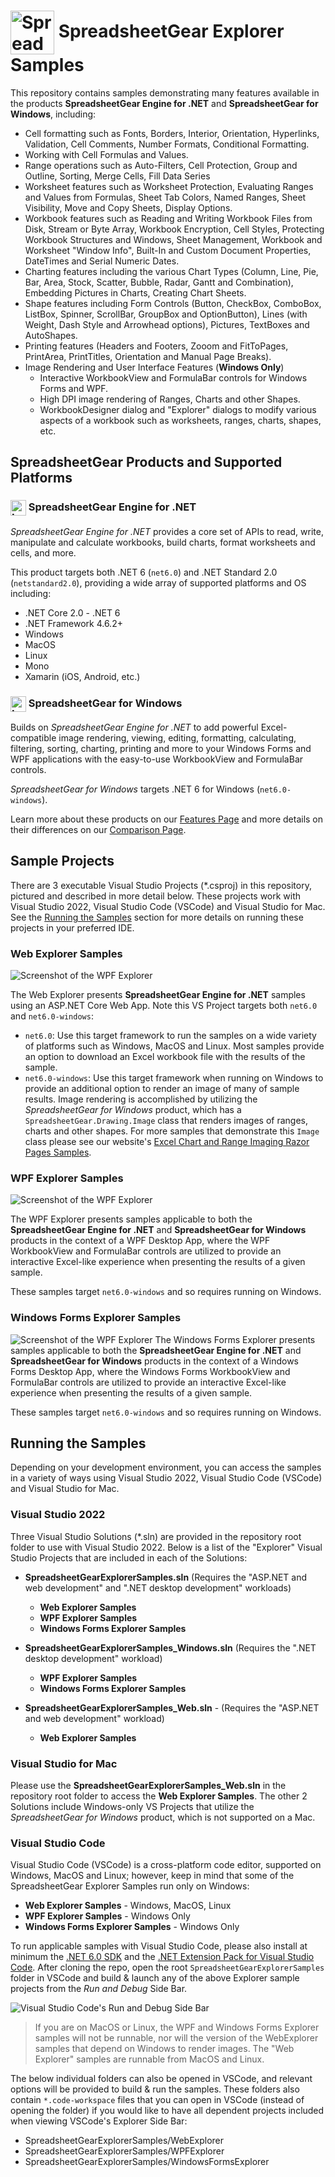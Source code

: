 # <img src="images/logo-sg.svg" style="width: 70px; vertical-align: middle;" alt="SpreadsheetGear Logo"> SpreadsheetGear Explorer Samples
This repository contains samples demonstrating many features available in the products **SpreadsheetGear Engine for .NET** and **SpreadsheetGear for Windows**, including:

* Cell formatting such as Fonts, Borders, Interior, Orientation, Hyperlinks, Validation, Cell Comments, Number Formats, Conditional Formatting.
* Working with Cell Formulas and Values.
* Range operations such as Auto-Filters, Cell Protection, Group and Outline, Sorting, Merge Cells, Fill Data Series
* Worksheet features such as Worksheet Protection, Evaluating Ranges and Values from Formulas, Sheet Tab Colors, Named Ranges, Sheet Visibility, Move and Copy Sheets, Display Options.
* Workbook features such as Reading and Writing Workbook Files from Disk, Stream or Byte Array, Workbook Encryption, Cell Styles, Protecting Workbook Structures and Windows, Sheet Management, Workbook and Worksheet "Window Info", Built-In and Custom Document Properties, DateTimes and Serial Numeric Dates.
* Charting features including the various Chart Types (Column, Line, Pie, Bar, Area, Stock, Scatter, Bubble, Radar, Gantt and Combination), Embedding Pictures in Charts, Creating Chart Sheets.
* Shape features including Form Controls (Button, CheckBox, ComboBox, ListBox, Spinner, ScrollBar, GroupBox and OptionButton), Lines (with Weight, Dash Style and Arrowhead options), Pictures, TextBoxes and AutoShapes.
* Printing features (Headers and Footers, Zooom and FitToPages, PrintArea, PrintTitles, Orientation and Manual Page Breaks).
* Image Rendering and User Interface Features (**Windows Only**)
  * Interactive WorkbookView and FormulaBar controls for Windows Forms and WPF.
  * High DPI image rendering of Ranges, Charts and other Shapes.
  * WorkbookDesigner dialog and "Explorer" dialogs to modify various aspects of a workbook such as worksheets, ranges, charts, shapes, etc.

## SpreadsheetGear Products and Supported Platforms

### <img src="images/logo-eng.svg" style="width: 25px; vertical-align: middle;" alt="Logo for 'SpreadsheetGear Engine for .NET' product"> SpreadsheetGear Engine for .NET
*SpreadsheetGear Engine for .NET* provides a core set of APIs to read, write, manipulate and calculate workbooks, build charts, format worksheets and cells, and more.   

This product targets both .NET 6 (`net6.0`) and .NET Standard 2.0 (`netstandard2.0`), providing a wide array of supported platforms and OS including:
  - .NET Core 2.0 - .NET 6
  - .NET Framework 4.6.2+
  - Windows
  - MacOS
  - Linux
  - Mono
  - Xamarin (iOS, Android, etc.)

### <img src="images/logo-windows-11.svg" style="width: 25px; vertical-align: middle;" alt="Logo for Windows 11"> SpreadsheetGear for Windows
Builds on *SpreadsheetGear Engine for .NET* to add powerful Excel-compatible image rendering, viewing, editing, formatting, calculating, filtering, sorting, charting, printing and more to your Windows Forms and WPF applications with the easy-to-use WorkbookView and FormulaBar controls.  

*SpreadsheetGear for Windows* targets .NET 6 for Windows (`net6.0-windows`).

Learn more about these products on our [Features Page](https://www.spreadsheetgear.com/Products/Features) and more details on their differences on our [Comparison Page](https://www.spreadsheetgear.com/Products/Compare).


## Sample Projects

There are 3 executable Visual Studio Projects (\*.csproj) in this repository, pictured and described in more detail below.  These projects work with Visual Studio 2022, Visual Studio Code (VSCode) and Visual Studio for Mac.  See the [Running the Samples](#section-running-the-samples) section for more details on running these projects in your preferred IDE.  

### Web Explorer Samples
![Screenshot of the WPF Explorer](WebExplorer/screenshot.png)

The Web Explorer presents **SpreadsheetGear Engine for .NET** samples using an ASP.NET Core Web App.  Note this VS Project targets both `net6.0` and `net6.0-windows`:
  - `net6.0`: Use this target framework to run the samples on a wide variety of platforms such as Windows, MacOS and Linux. Most samples provide an option to download an Excel workbook file with the results of the sample.
  - `net6.0-windows`: Use this target framework when running on Windows to provide an additional option to render an image of many of sample results.  Image rendering is accomplished by utilizing the *SpreadsheetGear for Windows* product, which has a `SpreadsheetGear.Drawing.Image` class that renders images of ranges, charts and other shapes.  For more samples that demonstrate this `Image` class please see our website's [Excel Chart and Range Imaging Razor Pages Samples](https://www.spreadsheetgear.com/Support/Samples/RazorPages/Category/Imaging).


### WPF Explorer Samples
![Screenshot of the WPF Explorer](WpfExplorer/screenshot.png)

The WPF Explorer presents samples applicable to both the **SpreadsheetGear Engine for .NET** and **SpreadsheetGear for Windows** products in the context of a WPF Desktop App, where the WPF WorkbookView and FormulaBar controls are utilized to provide an interactive Excel-like experience when presenting the results of a given sample.  

These samples target `net6.0-windows` and so requires running on Windows.

### Windows Forms Explorer Samples
![Screenshot of the WPF Explorer](WindowsFormsExplorer/screenshot.png)
The Windows Forms Explorer presents samples applicable to both the **SpreadsheetGear Engine for .NET** and **SpreadsheetGear for Windows** products in the context of a Windows Forms Desktop App, where the Windows Forms WorkbookView and FormulaBar controls are utilized to provide an interactive Excel-like experience when presenting the results of a given sample.  

These samples target `net6.0-windows` and so requires running on Windows.


<a name="section-running-the-samples"></a>
## Running the Samples
Depending on your development environment, you can access the samples in a variety of ways using Visual Studio 2022, Visual Studio Code (VSCode) and Visual Studio for Mac.

### Visual Studio 2022
Three Visual Studio Solutions (\*.sln) are provided in the repository root folder to use with Visual Studio 2022.  Below is a list of the "Explorer" Visual Studio Projects that are included in each of the Solutions:

 - **SpreadsheetGearExplorerSamples.sln** (Requires the "ASP.NET and web development" and ".NET desktop development" workloads)
   - **Web Explorer Samples**
   - **WPF Explorer Samples**
   - **Windows Forms Explorer Samples**

 - **SpreadsheetGearExplorerSamples_Windows.sln** (Requires the ".NET desktop development" workload)
   - **WPF Explorer Samples**
   - **Windows Forms Explorer Samples**

 - **SpreadsheetGearExplorerSamples_Web.sln** - (Requires the "ASP.NET and web development" workload)
   - **Web Explorer Samples**


### Visual Studio for Mac
Please use the **SpreadsheetGearExplorerSamples_Web.sln** in the repository root folder to access the **Web Explorer Samples**.  The other 2 Solutions include Windows-only VS Projects that utilize the *SpreadsheetGear for Windows* product, which is not supported on a Mac.

### Visual Studio Code
Visual Studio Code (VSCode) is a cross-platform code editor, supported on Windows, MacOS and Linux; however, keep in mind that some of the SpreadsheetGear Explorer Samples run only on Windows:
  - **Web Explorer Samples** - Windows, MacOS, Linux
  - **WPF Explorer Samples** - Windows Only
  - **Windows Forms Explorer Samples** - Windows Only

To run applicable samples with Visual Studio Code, please also install at minimum the [.NET 6.0 SDK](https://dotnet.microsoft.com/en-us/download) and the [.NET Extension Pack for Visual Studio Code](https://marketplace.visualstudio.com/items?itemName=ms-dotnettools.vscode-dotnet-pack).  After cloning the repo, open the root `SpreadsheetGearExplorerSamples` folder in VSCode and build & launch any of the above Explorer sample projects from the *Run and Debug* Side Bar.

![Visual Studio Code's Run and Debug Side Bar](images/vs-code-run-and-debug.png)

> If you are on MacOS or Linux, the WPF and Windows Forms Explorer samples will not be runnable, nor will the version of the WebExplorer samples that depend on Windows to render images.  The "Web Explorer" samples are runnable from MacOS and Linux.

The below individual folders can also be opened in VSCode, and relevant options will be provided to build & run the samples.  These folders also contain `*.code-workspace` files that you can open in VSCode (instead of opening the folder) if you would like to have all dependent projects included when viewing VSCode's Explorer Side Bar:
  - SpreadsheetGearExplorerSamples/WebExplorer
  - SpreadsheetGearExplorerSamples/WPFExplorer
  - SpreadsheetGearExplorerSamples/WindowsFormsExplorer